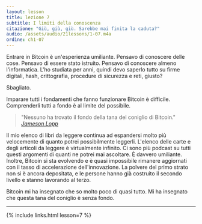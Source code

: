 ```yaml
---
layout: lesson
title: lezione 7
subtitle: I limiti della conoscenza
citazione: "Giù, giù, giù. Sarebbe mai finita la caduta?"
audio: /assets/audio/21lessons/1-07.m4a
ordine: ch1-07
---
```


Entrare in Bitcoin è un'esperienza umiliante. Pensavo di conoscere delle cose. 
Pensavo di essere stato istruito. Pensavo di conoscere almeno l'informatica. 
L'ho studiata per anni, quindi devo saperlo
tutto su firme digitali, hash, crittografia, procedure di 
sicurezza e reti, giusto?

Sbagliato.

Imparare tutti i fondamenti che fanno funzionare Bitcoin è difficile.
Comprenderli tutti a fondo è al limite del possibile.

> "Nessuno ha trovato il fondo della tana del coniglio di Bitcoin."
> <cite> [Jameson Lopp] </cite>

Il mio elenco di libri da leggere continua ad espandersi molto più velocemente di quanto potrei
possibilmente leggerli. L'elenco delle carte e degli articoli da leggere è virtualmente
infinito. Ci sono più podcast su tutti questi argomenti di quanti ne potrei
mai ascoltare. È davvero umiliante. Inoltre, Bitcoin si sta evolvendo e
è quasi impossibile rimanere aggiornati con il tasso di accelerazione dell'innovazione. 
La polvere del primo strato non si è ancora depositata, e
le persone hanno già costruito il secondo livello e stanno lavorando al terzo.

Bitcoin mi ha insegnato che so molto poco di quasi tutto.
Mi ha insegnato che questa tana del coniglio è senza fondo.

---

{% include links.html lesson=7 %}

<!-- Twitter -->
[Jameson Lopp]: https://twitter.com/lopp/status/1061415918616698881

<!-- Through the Looking-Glass -->
[resources]: http://bitcoin-resources.com

<!-- Down the Rabbit Hole -->
[lopp-resources]: https://www.lopp.net/bitcoin-information.html
[bitcoin-only]: https://bitcoin-only.com/#learning
[Bitcoin Literature]: https://nakamotoinstitute.org/literature/

<!-- Wikipedia -->
[alice]: https://en.wikipedia.org/wiki/Alice%27s_Adventures_in_Wonderland
[carroll]: https://en.wikipedia.org/wiki/Lewis_Carroll
